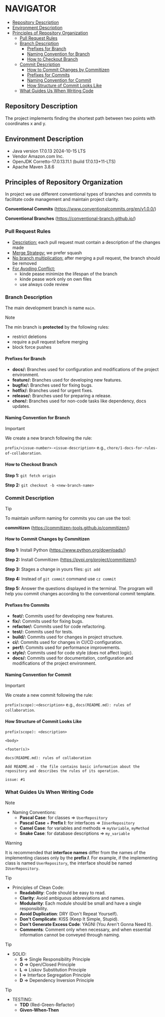 # NAVIGATOR
- [Repository Description](#repository-description)
- [Environment Description](#environment-description)
- [Principles of Repository Organization](#principles-of-repository-organization)
  - [Pull Request Rules](#pull-request-rules)
  - [Branch Description](#branch-description)
    - [Prefixes for Branch](#prefixes-for-branch)
    - [Naming Convention for Branch](#naming-convention-for-branch)
	- [How to Checkout Branch](#how-to-checkout-branch)
  - [Commit Description](#commit-description)
    - [How to Commit Changes by Commitizen](#how-to-commit-changes-by-commitizen)
    - [Prefixes for Commits](#prefixes-for-commits)
	- [Naming Convention for Commit](#naming-convention-for-commit)
	- [How Structure of Commit Looks Like](#how-structure-of-commit-looks-like)
  - [What Guides Us When Writing Code](#what-guides-us-when-writing-code)
  

## Repository Description
The project implements finding the shortest path between two points with coordinates x and y.

## Environment Description
- Java version 17.0.13 2024-10-15 LTS
- Vendor Amazon.com Inc.
- OpenJDK Corretto-17.0.13.11.1 (build 17.0.13+11-LTS)
- Apache Maven 3.8.6

## Principles of Repository Organization
In project we use different conventional types of branches and commits to facilitate code management and maintain project clarity.

**Conventional Commits** (https://www.conventionalcommits.org/en/v1.0.0/)

**Conventional Branches** (https://conventional-branch.github.io/)

### Pull Request Rules
- <ins>Description:</ins> each pull request must contain a description of the changes made
- <ins>Merge Strategy:</ins> we prefer squash
- <ins>No branch multiplication:</ins> after merging a pull request, the branch should be removed
- <ins>For Avoding Conflict:</ins>
  - kinde pease minimize the lifespan of the branch
  - kinde pease work only on own files
  - use always code review

### Branch Description
The main development branch is name `main`.

> [!NOTE]
> The min branch is **protected** by the following rules:
>  - restrict deletions
>  - require a pull request before merging
>  - block force pushes

#### Prefixes for Branch
- **docs/:** Branches used for configuration and modifications of the project environment.
- **feature/:** Branches used for developing new features.
- **bugfix/:** Branches used for fixing bugs.
- **hotfix/:** Branches used for urgent fixes.
- **release/:** Branches used for preparing a release.
- **chore/:** Branches used for non-code tasks like dependency, docs updates.

#### Naming Convention for Branch

> [!IMPORTANT]
> We create a new branch following the rule:
>
> `prefix/<issue-number>-<issue-description>` e.g., `chore/1-docs-for-rules-of-collaboration`.

#### How to Checkout Branch

**Step 1:** `git fetch origin`

**Step 2:** `git checkout -b <new-branch-name>`


### Commit Description

> [!TIP]
> To maintain uniform naming for commits you can use the tool:
>
> **commitizen** (https://commitizen-tools.github.io/commitizen/)

#### How to Commit Changes by Commitizen

**Step 1:** Install Python (https://www.python.org/downloads/)

**Step 2:** Install Commitizen (https://pypi.org/project/commitizen/)

**Step 3:** Stages a change in yours files: `git add`

**Step 4:** Instead of `git commit` command use `cz commit`

**Step 5:** Answer the questions displayed in the terminal. The program will help you commit changes according to the conventional commit template.

#### Prefixes fro Commits
- **feat/:** Commits used for developing new features.
- **fix/:** Commits used for fixing bugs.
- **refactor/:** Commits used for code refactoring.
- **test/:** Commits used for tests.
- **build/:** Commits used for changes in project structure.
- **ci/:** Commits used for changes in CI/CD configuration.
- **perf/:** Commits used for performance improvements.
- **style/:** Commits used for code style (does not affect logic).
- **docs/:** Commits used for documentation, configuration and modifications of the project environment.

#### Naming Convention for Commit

> [!IMPORTANT]
> We create a new commit following the rule:
>
> `prefix(scope):<description>` e.g., `docs(README.md): rules of collaboration`.

#### How Structure of Commit Looks Like
```
prefix(scope): <description>

<body>

<footer(s)>
```
```
docs(README.md): rules of collaboration

Add README.md - the file contains basic information about the repository and describes the rules of its operation.

issue: #1
```

### What Guides Us When Writing Code

> [!NOTE]
> - Naming Conventions:
>   - **Pascal Case**: for classes => `UserRepository`
>   - **Pascal Case** + **Prefix I**: for interfaces => `IUserRepository`
>   - **Camel Case**: for variables and methods => `myVariable`, `myMethod`
>   - **Snake Case**: for database descriptions => `my_variable`

> [!WARNING]
> It is recommended that **interface names** differ from the names of the implementing classes only by the **prefix _I_**.
> For example, if the implementing class is named `UserRepository`, the interface should be named `IUserRepository`.

> [!TIP]
> - Principles of Clean Code:
>   - **Readability**: Code should be easy to read. 
>   - **Clarity**: Avoid ambiguous abbreviations and names.
>   - **Modularity**: Each module should be small and have a single responsibility.
>   - **Avoid Duplication**: DRY (Don't Repeat Yourself).
>   - **Don't Complicate**: KISS (Keep It Simple, Stupid).
>   - **Don't Generate Excess Code**: YAGNI (You Aren't Gonna Need It).
>   - **Comments**: Comment only when necessary, and when essential information cannot be conveyed through naming.

> [!TIP]
> - SOLID:
>   - **S** => Single Responsibility Principle
>   - **O** => Open/Closed Principle
>   - **L** => Liskov Substitution Principle
>   - **I** => Interface Segregation Principle
>   - **D** => Dependency Inversion Principle

> [!TIP]
> - TESTING:
>   - **TDD** (Red-Green-Refactor)
>   - **Given-When-Then**

